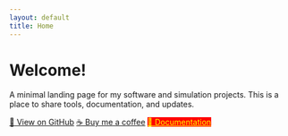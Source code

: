 ```yaml
---
layout: default
title: Home
---
```


# Welcome!

A minimal landing page for my software and simulation projects. This is a place to share tools, documentation, and updates.

<div class="links">
  <a href="https://github.com/DenisCzeskleba/WeldCraft" target="_blank">📁 View on GitHub</a>
  <a href="https://www.buymeacoffee.com/denisczeskleba" target="_blank">☕ Buy me a coffee</a>
  <a href="/docs/" style="background-color: red; color: yellow;">📖 Documentation</a>
</div>
